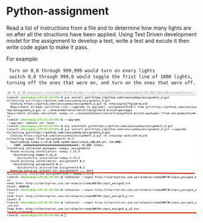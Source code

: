 # Python-assignment
Read a list of instructions from a file and to determine how many lights are on after all the structions have been applied. Using Test Driven development
model for the assignment to develop a test, write a test and excute it then write code agian to make it pass.

For example:

     Turn on 0,0 through 999,999 would turn on every lights    
     switch 0,0 through 999,0 would toggle the frist line of 1000 lights, turning off the ones that were on, and turn on the ones that were off.
     
   ![Image text](img-folder/ec2.png)
                                                                        
                                                                                                                                               
                                                                                        


